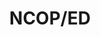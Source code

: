 ---
logo: images/animation/NCOP_ED.jpg
title: NCOP/ED
subTitle: 无STAFF表的06＆09＆小凉宫OP/ED
queue: \8

category: 动画

hasResource: true
downloadList:
  - intro: 06OP
    size: 124.4MB
    link: https://pan.baidu.com/s/1N4plvpwS56ZgprMPeEio3A
  - intro: 06ED
    size: 55MB
    link: https://pan.baidu.com/s/1N4plvpwS56ZgprMPeEio3A
  - intro: 09OP
    size: 175.9MB
    link: https://pan.baidu.com/s/1N4plvpwS56ZgprMPeEio3A
  - intro: 09ED
    size: 64.9MB
    link: https://pan.baidu.com/s/1N4plvpwS56ZgprMPeEio3A
  - intro: 小凉宫OP
    size: 44.6MB
    link: https://pan.baidu.com/s/1N4plvpwS56ZgprMPeEio3A
  - intro: 小凉宫ED
    size: 52.7MB
    link: https://pan.baidu.com/s/1N4plvpwS56ZgprMPeEio3A
  - intro: 云盘 提取码:cu47
    size: 
    link: https://pan.baidu.com/s/1N4plvpwS56ZgprMPeEio3A

downloadContent: |
  无STAFF表的06＆09＆小凉宫OP/ED<br><br>
  版权属于:VCB-Studio<br>
  文件地址:https://vcb-s.com/archives/11328
---